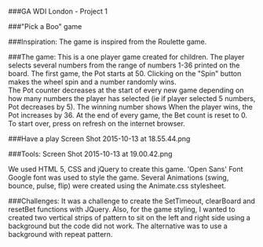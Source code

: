 
###GA WDI London - Project 1

###"Pick a Boo" game

###Inspiration:
The game is inspired from the Roulette game.

###The game: 
This is a one player game created for children. The player selects several numbers from the range of numbers 1-36 printed on the board.
The first game, the Pot starts at 50. Clicking on the "Spin" button makes the wheel spin and a number randomly wins.   
The Pot counter decreases at the start of every new game depending on how many numbers the player has selected (ie if player selected 5 numbers, Pot decreases by 5).
The winning number shows 
When the player wins, the Pot increases by 36. At the end of every game, the Bet count is reset to 0. To start over, press on refresh on the internet browser. 


###Have a play
Screen Shot 2015-10-13 at 18.55.44.png

###Tools:
Screen Shot 2015-10-13 at 19.00.42.png

We used HTML 5, CSS and jQuery to create this game.
'Open Sans' Font Google font was used to style the game. 
Several Animations (swing, bounce, pulse, flip) were created using the Animate.css stylesheet.

###Challenges:
It was a challenge to create the SetTimeout, clearBoard and resetBet functions with JQuery. Also, for the game styling, I wanted to created two vertical strips of pattern to sit on the left and right side using a background but the code did not work. The alternative was to use a background with repeat pattern.
